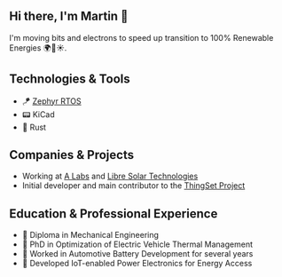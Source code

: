 ## Hi there, I'm Martin 👋

I'm moving bits and electrons to speed up transition to 100% Renewable Energies 🌍🌱☀️.

## Technologies & Tools

- 🪁 [Zephyr RTOS](https://github.com/zephyrproject-rtos/zephyr)
- 📟 KiCad
- 🦀 Rust

## Companies & Projects

- Working at [A Labs](https://a-labs.io) and [Libre Solar Technologies](https://libre.solar)
- Initial developer and main contributor to the [ThingSet Project](https://thingset.io)

## Education & Professional Experience

- 🔧 Diploma in Mechanical Engineering
- 🚙 PhD in Optimization of Electric Vehicle Thermal Management
- 🔋 Worked in Automotive Battery Development for several years
- 🔌 Developed IoT-enabled Power Electronics for Energy Access
